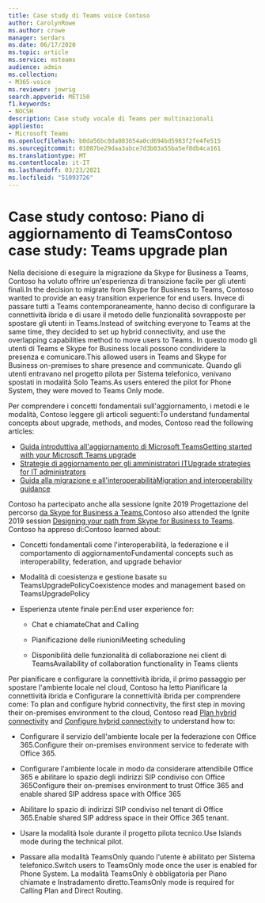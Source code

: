 ```yaml
---
title: Case study di Teams voice Contoso
author: CarolynRowe
ms.author: crowe
manager: serdars
ms.date: 06/17/2020
ms.topic: article
ms.service: msteams
audience: admin
ms.collection:
- M365-voice
ms.reviewer: jowrig
search.appverid: MET150
f1.keywords:
- NOCSH
description: Case study vocale di Teams per multinazionali
appliesto:
- Microsoft Teams
ms.openlocfilehash: b0da56bc0da083654a0cd694bd5983f2fe4fe515
ms.sourcegitcommit: 01087be29daa3abce7d3b03a55ba5ef8db4ca161
ms.translationtype: MT
ms.contentlocale: it-IT
ms.lasthandoff: 03/23/2021
ms.locfileid: "51093726"
---
```

# <a name="contoso-case-study-teams-upgrade-plan"></a><span data-ttu-id="42346-103">Case study contoso: Piano di aggiornamento di Teams</span><span class="sxs-lookup"><span data-stu-id="42346-103">Contoso case study: Teams upgrade plan</span></span>

<span data-ttu-id="42346-104">Nella decisione di eseguire la migrazione da Skype for Business a Teams, Contoso ha voluto offrire un'esperienza di transizione facile per gli utenti finali.</span><span class="sxs-lookup"><span data-stu-id="42346-104">In the decision to migrate from Skype for Business to Teams, Contoso wanted to provide an easy transition experience for end users.</span></span> <span data-ttu-id="42346-105">Invece di passare tutti a Teams contemporaneamente, hanno deciso di configurare la connettività ibrida e di usare il metodo delle funzionalità sovrapposte per spostare gli utenti in Teams.</span><span class="sxs-lookup"><span data-stu-id="42346-105">Instead of switching everyone to Teams at the same time, they decided to set up hybrid connectivity, and use the overlapping capabilities method to move users to Teams.</span></span> <span data-ttu-id="42346-106">In questo modo gli utenti di Teams e Skype for Business locali possono condividere la presenza e comunicare.</span><span class="sxs-lookup"><span data-stu-id="42346-106">This allowed users in Teams and Skype for Business on-premises to share presence and communicate.</span></span> <span data-ttu-id="42346-107">Quando gli utenti entravano nel progetto pilota per Sistema telefonico, venivano spostati in modalità Solo Teams.</span><span class="sxs-lookup"><span data-stu-id="42346-107">As users entered the pilot for Phone System, they were moved to Teams Only mode.</span></span>

<span data-ttu-id="42346-108">Per comprendere i concetti fondamentali sull'aggiornamento, i metodi e le modalità, Contoso leggere gli articoli seguenti:</span><span class="sxs-lookup"><span data-stu-id="42346-108">To understand fundamental concepts about upgrade, methods, and modes, Contoso read the following articles:</span></span>

- [<span data-ttu-id="42346-109">Guida introduttiva all'aggiornamento di Microsoft Teams</span><span class="sxs-lookup"><span data-stu-id="42346-109">Getting started with your Microsoft Teams upgrade</span></span>](upgrade-start-here.md)
- [<span data-ttu-id="42346-110">Strategie di aggiornamento per gli amministratori IT</span><span class="sxs-lookup"><span data-stu-id="42346-110">Upgrade strategies for IT administrators</span></span>](upgrade-to-teams-on-prem-implement.md) 
- [<span data-ttu-id="42346-111">Guida alla migrazione e all'interoperabilità</span><span class="sxs-lookup"><span data-stu-id="42346-111">Migration and interoperability guidance</span></span>](migration-interop-guidance-for-teams-with-skype.md)
 
<span data-ttu-id="42346-112">Contoso ha partecipato anche alla sessione Ignite 2019 Progettazione del percorso [da Skype for Business a Teams.](https://myignite.techcommunity.microsoft.com/sessions/81820?source=sessions)</span><span class="sxs-lookup"><span data-stu-id="42346-112">Contoso also attended the Ignite 2019 session [Designing your path from Skype for Business to Teams](https://myignite.techcommunity.microsoft.com/sessions/81820?source=sessions).</span></span> <span data-ttu-id="42346-113">Contoso ha appreso di:</span><span class="sxs-lookup"><span data-stu-id="42346-113">Contoso learned about:</span></span>

- <span data-ttu-id="42346-114">Concetti fondamentali come l'interoperabilità, la federazione e il comportamento di aggiornamento</span><span class="sxs-lookup"><span data-stu-id="42346-114">Fundamental concepts such as interoperability, federation, and upgrade behavior</span></span> 

- <span data-ttu-id="42346-115">Modalità di coesistenza e gestione basate su TeamsUpgradePolicy</span><span class="sxs-lookup"><span data-stu-id="42346-115">Coexistence modes and management based on TeamsUpgradePolicy</span></span> 

- <span data-ttu-id="42346-116">Esperienza utente finale per:</span><span class="sxs-lookup"><span data-stu-id="42346-116">End user experience for:</span></span> 

  - <span data-ttu-id="42346-117">Chat e chiamate</span><span class="sxs-lookup"><span data-stu-id="42346-117">Chat and Calling</span></span> 

  - <span data-ttu-id="42346-118">Pianificazione delle riunioni</span><span class="sxs-lookup"><span data-stu-id="42346-118">Meeting scheduling</span></span> 

  - <span data-ttu-id="42346-119">Disponibilità delle funzionalità di collaborazione nei client di Teams</span><span class="sxs-lookup"><span data-stu-id="42346-119">Availability of collaboration functionality in Teams clients</span></span> 

<span data-ttu-id="42346-120">Per pianificare e configurare la connettività ibrida, il primo passaggio per [](/SkypeForBusiness/hybrid/plan-hybrid-connectivity) spostare l'ambiente locale nel cloud, Contoso ha letto Pianificare la connettività ibrida e Configurare la connettività ibrida per comprendere come: [](/SkypeForBusiness/hybrid/configure-hybrid-connectivity)</span><span class="sxs-lookup"><span data-stu-id="42346-120">To plan and configure hybrid connectivity, the first step in moving their on-premises environment to the cloud, Contoso read [Plan hybrid connectivity](/SkypeForBusiness/hybrid/plan-hybrid-connectivity) and [Configure hybrid connectivity](/SkypeForBusiness/hybrid/configure-hybrid-connectivity) to understand how to:</span></span> 

  - <span data-ttu-id="42346-121">Configurare il servizio dell'ambiente locale per la federazione con Office 365.</span><span class="sxs-lookup"><span data-stu-id="42346-121">Configure their on-premises environment service to federate with Office 365.</span></span> 

  - <span data-ttu-id="42346-122">Configurare l'ambiente locale in modo da considerare attendibile Office 365 e abilitare lo spazio degli indirizzi SIP condiviso con Office 365</span><span class="sxs-lookup"><span data-stu-id="42346-122">Configure their on-premises environment to trust Office 365 and enable shared SIP address space with Office 365</span></span> 

  - <span data-ttu-id="42346-123">Abilitare lo spazio di indirizzi SIP condiviso nel tenant di Office 365.</span><span class="sxs-lookup"><span data-stu-id="42346-123">Enable shared SIP address space in their Office 365 tenant.</span></span>

  - <span data-ttu-id="42346-124">Usare la modalità Isole durante il progetto pilota tecnico.</span><span class="sxs-lookup"><span data-stu-id="42346-124">Use Islands mode during the technical pilot.</span></span>

  - <span data-ttu-id="42346-125">Passare alla modalità TeamsOnly quando l'utente è abilitato per Sistema telefonico.</span><span class="sxs-lookup"><span data-stu-id="42346-125">Switch users to TeamsOnly mode once the user is enabled for Phone System.</span></span> <span data-ttu-id="42346-126">La modalità TeamsOnly è obbligatoria per Piano chiamate e Instradamento diretto.</span><span class="sxs-lookup"><span data-stu-id="42346-126">TeamsOnly mode is required for  Calling Plan and Direct Routing.</span></span>